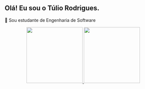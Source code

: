 ## Olá! Eu sou o Túlio Rodrigues.

📘 Sou estudante de Engenharia de Software


<div align="center">
  <a href="https://github.com/tuliorav">
  <img height="180em" src="https://github-readme-stats.vercel.app/api?username=tuliorav&show_icons=true&theme=dark&include_all_commits=true&count_private=true"/>   
  <img height="180em" src="https://github-readme-stats.vercel.app/api/top-langs/?username=tuliorav&layout=compact&langs_count=7&theme=dark"/>
</div>
  
